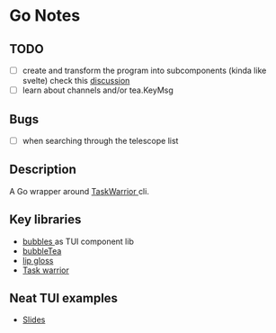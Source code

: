 # Go Notes

## TODO

- [ ] create and  transform the program into subcomponents (kinda like svelte) check this [ discussion ]( https://github.com/charmbracelet/bubbletea/discussions/176)
- [ ] learn about channels and/or tea.KeyMsg 

## Bugs
- [ ] when searching through the telescope list 

## Description

A Go wrapper around [ TaskWarrior ](https://taskwarrior.org/) cli.

## Key libraries

* [ bubbles ](https://github.com/charmbracelet/bubbles) as TUI component lib
* [ bubbleTea ](https://github.com/charmbracelet/bubbletea)
* [ lip gloss](https://github.com/charmbracelet/lipgloss)
* [Task warrior](https://taskwarrior.org/docs/start.html)

## Neat TUI examples

* [ Slides ](https://github.com/maaslalani/slides)


